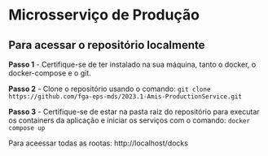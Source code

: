 # Microsserviço de Produção

## Para acessar o repositório localmente

**Passo 1** - Certifique-se de ter instalado na sua máquina, tanto o docker, o docker-compose e o git.

**Passo 2** - Clone o repositório usando o comando: `git clone https://github.com/fga-eps-mds/2023.1-Amis-ProductionService.git`

**Passo 3** - Certifique-se de estar na pasta raiz do repositório para executar os containers da aplicação e iniciar os serviços com o comando: `docker compose up`

Para aceessar todas as rootas: http://localhost/docks

